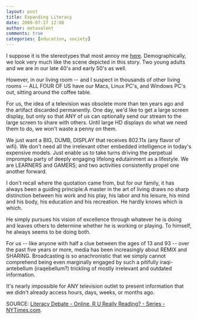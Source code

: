 ```yaml
---
layout: post
title: Expanding Literacy
date: 2008-07-27 12:08
author: metavalent
comments: true
categories: [education, society]
---
```

I suppose it is the stereotypes that most annoy me <a href="https://www.nytimes.com/2008/07/27/books/27reading.html?ex=1374897600&amp;en=81a364206914f90a&amp;ei=5124&amp;partner=facebook&amp;exprod=facebook">here</a>. Demographically, we look very much like the scene depicted in this story. Two young adults and we are in our late 40's and early 50's as well.

However, in our living room -- and I suspect in thousands of other living rooms -- ALL FOUR OF US have our Macs, Linux PC's, and Windows PC's out, sitting around the coffee table.

For us, the idea of a television was obsolete more than ten years ago and the artifact discarded permanently.  One day, we'd like to get a large screen display, but only so that ANY of us can optionally send our stream to the large screen to share with others. Until large HD displays do what we need them to do, we won't waste a penny on them.

We just want a BIG, DUMB, DISPLAY that receives 802.11x (any flavor of wifi). We don't need all the irrelevant other embedded intelligence in today's expensive models. Just enable us to take turns driving the perpetual impromptu party of deeply engaging lifelong edutainment as a lifestyle. We are LEARNERS and GAMERS; and two activities consistently propel one another forward.

I don't recall where the quotation came from, but for our family, it has always been a guiding principle:A master in the art of living draws no sharp distinction between his work and his play, his labor and his leisure, his mind and his body, his education and his recreation. He hardly knows which is which.

He simply pursues his vision of excellence through whatever he is doing and leaves others to determine whether he is working or playing. To himself, he always seems to be doing both.

For us -- like anyone with half a clue between the ages of 13 and 93 -- over the past five years or more, media has been increasingly about REMIX and SHARING. Broadcasting is so anachronistic that we simply cannot comprehend being even marginally engaged by such a pitifully iraqi-antebellum (iraqebellum?) trickling of mostly irrelevant and outdated information. 

It's nearly impossible for ANY television outlet to present information that we didn't already access hours, days, weeks, or months ago.


SOURCE: <a href="https://www.nytimes.com/2008/07/27/books/27reading.html?ex=1374897600&amp;en=81a364206914f90a&amp;ei=5124&amp;partner=facebook&amp;exprod=facebook">Literacy Debate -  Online, R U Really Reading? - Series - NYTimes.com</a>.
